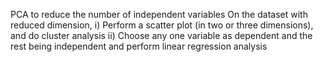 PCA to reduce the number of independent variables 
On the dataset with reduced dimension, 
    i) Perform a scatter plot (in two or three dimensions), and do cluster analysis
    ii) Choose any one variable as dependent and the rest being independent and perform linear regression analysis
